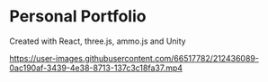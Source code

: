 # Personal Portfolio

Created with React, three.js, ammo.js and Unity

https://user-images.githubusercontent.com/66517782/212436089-0ac190af-3439-4e38-8713-137c3c18fa37.mp4

